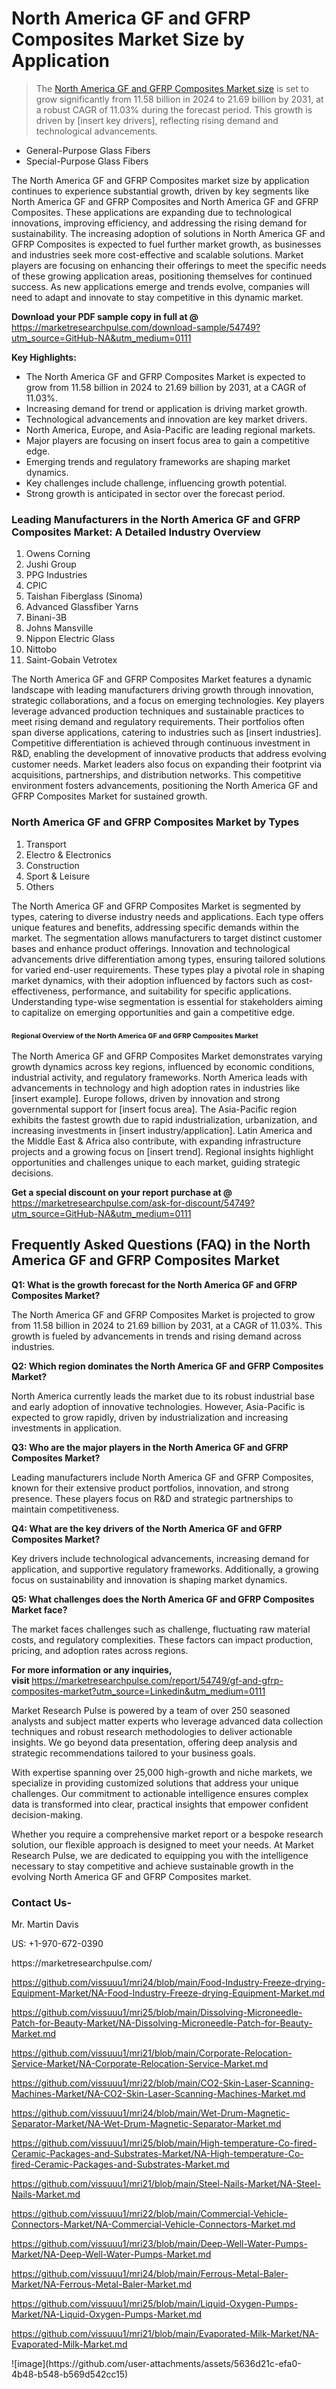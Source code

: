 <h1>North America GF and GFRP Composites Market&nbsp;Size by Application</h1><blockquote><p>The <a href="https://marketresearchpulse.com/download-sample/54749?utm_source=GitHub-NA&amp;utm_medium=0111">North America GF and GFRP Composites Market size</a> is set to grow significantly from 11.58 billion in 2024 to 21.69 billion by 2031, at a robust CAGR of 11.03% during the forecast period. This growth is driven by [insert key drivers], reflecting rising demand and technological advancements.</p></blockquote><ul><li> General-Purpose Glass Fibers<li> Special-Purpose Glass Fibers</li></ul><p>The North America GF and GFRP Composites market size by application continues to experience substantial growth, driven by key segments like North America GF and GFRP Composites and North America GF and GFRP Composites. These applications are expanding due to technological innovations, improving efficiency, and addressing the rising demand for sustainability. The increasing adoption of solutions in North America GF and GFRP Composites is expected to fuel further market growth, as businesses and industries seek more cost-effective and scalable solutions. Market players are focusing on enhancing their offerings to meet the specific needs of these growing application areas, positioning themselves for continued success. As new applications emerge and trends evolve, companies will need to adapt and innovate to stay competitive in this dynamic market.</p><p><strong>Download your PDF sample copy in full at @ </strong><a href="https://marketresearchpulse.com/download-sample/54749?utm_source=GitHub-NA&amp;utm_medium=0111">https://marketresearchpulse.com/download-sample/54749?utm_source=GitHub-NA&amp;utm_medium=0111</a></p><p><strong>Key Highlights: </strong></p><ul><li>The North America GF and GFRP Composites Market is expected to grow from 11.58 billion in 2024 to 21.69 billion by 2031, at a CAGR of 11.03%.</li><li>Increasing demand for trend or application is driving market growth.</li><li>Technological advancements and innovation are key market drivers.</li><li>North America, Europe, and Asia-Pacific are leading regional markets.</li><li>Major players are focusing on insert focus area to gain a competitive edge.</li><li>Emerging trends and regulatory frameworks are shaping market dynamics.</li><li>Key challenges include challenge, influencing growth potential.</li><li>Strong growth is anticipated in sector over the forecast period.</li></ul><h3>Leading Manufacturers in the North America GF and GFRP Composites Market: A Detailed Industry Overview</h3><ol><li> Owens Corning</li><li>Jushi Group</li><li>PPG Industries</li><li>CPIC</li><li>Taishan Fiberglass (Sinoma)</li><li>Advanced Glassfiber Yarns</li><li>Binani-3B</li><li>Johns Mansville</li><li>Nippon Electric Glass</li><li>Nittobo</li><li>Saint-Gobain Vetrotex</li></ol><div class="flex max-w-full flex-col flex-grow"><div class="min-h-8 text-message flex w-full flex-col items-end gap-2 whitespace-normal break-words [.text-message+&amp;]:mt-5" dir="auto" data-message-author-role="assistant" data-message-id="fd8432e4-4910-450d-b182-61b7bfb0a01f" data-message-model-slug="gpt-4o"><div class="flex w-full flex-col gap-1 empty:hidden first:pt-[3px]"><div class="markdown prose w-full break-words dark:prose-invert light"><p>The North America GF and GFRP Composites Market features a dynamic landscape with leading manufacturers driving growth through innovation, strategic collaborations, and a focus on emerging technologies. Key players leverage advanced production techniques and sustainable practices to meet rising demand and regulatory requirements. Their portfolios often span diverse applications, catering to industries such as [insert industries]. Competitive differentiation is achieved through continuous investment in R&amp;D, enabling the development of innovative products that address evolving customer needs. Market leaders also focus on expanding their footprint via acquisitions, partnerships, and distribution networks. This competitive environment fosters advancements, positioning the North America GF and GFRP Composites Market for sustained growth.</p></div></div></div></div><h3>North America GF and GFRP Composites Market by Types</h3><ol><li> Transport<li> Electro & Electronics<li> Construction<li> Sport & Leisure<li> Others</li></ol><div class="flex max-w-full flex-col flex-grow"><div class="min-h-8 text-message flex w-full flex-col items-end gap-2 whitespace-normal break-words [.text-message+&amp;]:mt-5" dir="auto" data-message-author-role="assistant" data-message-id="084470be-0bb7-4664-bddf-5156b4f41249" data-message-model-slug="gpt-4o-mini"><div class="flex w-full flex-col gap-1 empty:hidden first:pt-[3px]"><div class="markdown prose w-full break-words dark:prose-invert light"><p>The North America GF and GFRP Composites Market is segmented by types, catering to diverse industry needs and applications. Each type offers unique features and benefits, addressing specific demands within the market. The segmentation allows manufacturers to target distinct customer bases and enhance product offerings. Innovation and technological advancements drive differentiation among types, ensuring tailored solutions for varied end-user requirements. These types play a pivotal role in shaping market dynamics, with their adoption influenced by factors such as cost-effectiveness, performance, and suitability for specific applications. Understanding type-wise segmentation is essential for stakeholders aiming to capitalize on emerging opportunities and gain a competitive edge.</p></div></div></div></div><h3><span style="font-size: 11px;">Regional Overview of the North America GF and GFRP Composites Market</span></h3><div class="flex max-w-full flex-col flex-grow"><div class="min-h-8 text-message flex w-full flex-col items-end gap-2 whitespace-normal break-words [.text-message+&amp;]:mt-5" dir="auto" data-message-author-role="assistant" data-message-id="e9038762-ce64-4e30-91c9-9bd413514231" data-message-model-slug="gpt-4o-mini"><div class="flex w-full flex-col gap-1 empty:hidden first:pt-[3px]"><div class="markdown prose w-full break-words dark:prose-invert light"><p>The North America GF and GFRP Composites Market demonstrates varying growth dynamics across key regions, influenced by economic conditions, industrial activity, and regulatory frameworks. North America leads with advancements in technology and high adoption rates in industries like [insert example]. Europe follows, driven by innovation and strong governmental support for [insert focus area]. The Asia-Pacific region exhibits the fastest growth due to rapid industrialization, urbanization, and increasing investments in [insert industry/application]. Latin America and the Middle East &amp; Africa also contribute, with expanding infrastructure projects and a growing focus on [insert trend]. Regional insights highlight opportunities and challenges unique to each market, guiding strategic decisions.</p></div></div></div></div><p><strong>Get a special discount on your report purchase at @ </strong><a href="https://marketresearchpulse.com/ask-for-discount/54749?utm_source=GitHub-NA&amp;utm_medium=0111">https://marketresearchpulse.com/ask-for-discount/54749?utm_source=GitHub-NA&amp;utm_medium=0111</a></p><h2>Frequently Asked Questions (FAQ) in the North America GF and GFRP Composites Market</h2><p><strong>Q1: What is the growth forecast for the North America GF and GFRP Composites Market?</strong></p><p>The North America GF and GFRP Composites Market is projected to grow from 11.58 billion in 2024 to 21.69 billion by 2031, at a CAGR of 11.03%. This growth is fueled by advancements in trends and rising demand across industries.</p><p><strong>Q2: Which region dominates the North America GF and GFRP Composites Market?</strong></p><p>North America currently leads the market due to its robust industrial base and early adoption of innovative technologies. However, Asia-Pacific is expected to grow rapidly, driven by industrialization and increasing investments in application.</p><p><strong>Q3: Who are the major players in the North America GF and GFRP Composites Market?</strong></p><p>Leading manufacturers include North America GF and GFRP Composites, known for their extensive product portfolios, innovation, and strong presence. These players focus on R&amp;D and strategic partnerships to maintain competitiveness.</p><p><strong>Q4: What are the key drivers of the North America GF and GFRP Composites Market?</strong></p><p>Key drivers include technological advancements, increasing demand for application, and supportive regulatory frameworks. Additionally, a growing focus on sustainability and innovation is shaping market dynamics.</p><p><strong>Q5: What challenges does the North America GF and GFRP Composites Market face?</strong></p><p>The market faces challenges such as challenge, fluctuating raw material costs, and regulatory complexities. These factors can impact production, pricing, and adoption rates across regions.</p><p><strong>For more information or any inquiries, visit&nbsp;</strong><a href="https://marketresearchpulse.com/report/54749/gf-and-gfrp-composites-market?utm_source=Linkedin&utm_medium=0111">https://marketresearchpulse.com/report/54749/gf-and-gfrp-composites-market?utm_source=Linkedin&utm_medium=0111</a></p><p>Market Research Pulse is powered by a team of over 250 seasoned analysts and subject matter experts who leverage advanced data collection techniques and robust research methodologies to deliver actionable insights. We go beyond data presentation, offering deep analysis and strategic recommendations tailored to your business goals.</p><p>With expertise spanning over 25,000 high-growth and niche markets, we specialize in providing customized solutions that address your unique challenges. Our commitment to actionable intelligence ensures complex data is transformed into clear, practical insights that empower confident decision-making.</p><p>Whether you require a comprehensive market report or a bespoke research solution, our flexible approach is designed to meet your needs. At Market Research Pulse, we are dedicated to equipping you with the intelligence necessary to stay competitive and achieve sustainable growth in the evolving North America GF and GFRP Composites market.</p><h3><strong>Contact Us-</strong></h3><p>Mr. Martin Davis</p><p>US: +1-970-672-0390</p><p>https://marketresearchpulse.com/</p><p><a href="https://github.com/vissuuu1/mri24/blob/main/Food-Industry-Freeze-drying-Equipment-Market/NA-Food-Industry-Freeze-drying-Equipment-Market.md">https://github.com/vissuuu1/mri24/blob/main/Food-Industry-Freeze-drying-Equipment-Market/NA-Food-Industry-Freeze-drying-Equipment-Market.md</a></p><p><a href="https://github.com/vissuuu1/mri25/blob/main/Dissolving-Microneedle-Patch-for-Beauty-Market/NA-Dissolving-Microneedle-Patch-for-Beauty-Market.md">https://github.com/vissuuu1/mri25/blob/main/Dissolving-Microneedle-Patch-for-Beauty-Market/NA-Dissolving-Microneedle-Patch-for-Beauty-Market.md</a></p><p><a href="https://github.com/vissuuu1/mri21/blob/main/Corporate-Relocation-Service-Market/NA-Corporate-Relocation-Service-Market.md">https://github.com/vissuuu1/mri21/blob/main/Corporate-Relocation-Service-Market/NA-Corporate-Relocation-Service-Market.md</a></p><p><a href="https://github.com/vissuuu1/mri22/blob/main/CO2-Skin-Laser-Scanning-Machines-Market/NA-CO2-Skin-Laser-Scanning-Machines-Market.md">https://github.com/vissuuu1/mri22/blob/main/CO2-Skin-Laser-Scanning-Machines-Market/NA-CO2-Skin-Laser-Scanning-Machines-Market.md</a></p><p><a href="https://github.com/vissuuu1/mri24/blob/main/Wet-Drum-Magnetic-Separator-Market/NA-Wet-Drum-Magnetic-Separator-Market.md">https://github.com/vissuuu1/mri24/blob/main/Wet-Drum-Magnetic-Separator-Market/NA-Wet-Drum-Magnetic-Separator-Market.md</a></p><p><a href="https://github.com/vissuuu1/mri25/blob/main/High-temperature-Co-fired-Ceramic-Packages-and-Substrates-Market/NA-High-temperature-Co-fired-Ceramic-Packages-and-Substrates-Market.md">https://github.com/vissuuu1/mri25/blob/main/High-temperature-Co-fired-Ceramic-Packages-and-Substrates-Market/NA-High-temperature-Co-fired-Ceramic-Packages-and-Substrates-Market.md</a></p><p><a href="https://github.com/vissuuu1/mri21/blob/main/Steel-Nails-Market/NA-Steel-Nails-Market.md">https://github.com/vissuuu1/mri21/blob/main/Steel-Nails-Market/NA-Steel-Nails-Market.md</a></p><p><a href="https://github.com/vissuuu1/mri22/blob/main/Commercial-Vehicle-Connectors-Market/NA-Commercial-Vehicle-Connectors-Market.md">https://github.com/vissuuu1/mri22/blob/main/Commercial-Vehicle-Connectors-Market/NA-Commercial-Vehicle-Connectors-Market.md</a></p><p><a href="https://github.com/vissuuu1/mri23/blob/main/Deep-Well-Water-Pumps-Market/NA-Deep-Well-Water-Pumps-Market.md">https://github.com/vissuuu1/mri23/blob/main/Deep-Well-Water-Pumps-Market/NA-Deep-Well-Water-Pumps-Market.md</a></p><p><a href="https://github.com/vissuuu1/mri24/blob/main/Ferrous-Metal-Baler-Market/NA-Ferrous-Metal-Baler-Market.md">https://github.com/vissuuu1/mri24/blob/main/Ferrous-Metal-Baler-Market/NA-Ferrous-Metal-Baler-Market.md</a></p><p><a href="https://github.com/vissuuu1/mri25/blob/main/Liquid-Oxygen-Pumps-Market/NA-Liquid-Oxygen-Pumps-Market.md">https://github.com/vissuuu1/mri25/blob/main/Liquid-Oxygen-Pumps-Market/NA-Liquid-Oxygen-Pumps-Market.md</a></p><p><a href="https://github.com/vissuuu1/mri21/blob/main/Evaporated-Milk-Market/NA-Evaporated-Milk-Market.md">https://github.com/vissuuu1/mri21/blob/main/Evaporated-Milk-Market/NA-Evaporated-Milk-Market.md</a></p>
![image](https://github.com/user-attachments/assets/5636d21c-efa0-4b48-b548-b569d542cc15)
